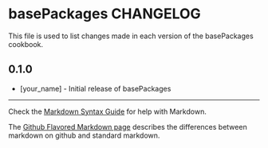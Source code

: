 basePackages CHANGELOG
======================

This file is used to list changes made in each version of the basePackages cookbook.

0.1.0
-----
- [your_name] - Initial release of basePackages

- - -
Check the [Markdown Syntax Guide](http://daringfireball.net/projects/markdown/syntax) for help with Markdown.

The [Github Flavored Markdown page](http://github.github.com/github-flavored-markdown/) describes the differences between markdown on github and standard markdown.
